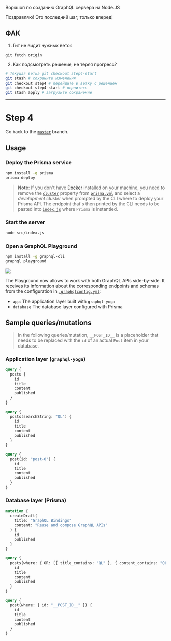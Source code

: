 Воркшоп по созданию GraphQL сервера на Node.JS

Поздравляю! Это последний шаг, только вперед!

## ФАК

1.  Гит не видит нужных веток

```
git fetch origin
```

2.  Как подсмотреть решение, не теряя прогресс?

```bash
# Текущая ветка git checkout step4-start
git stash # сохраните изменения
git checkout step4 # перейдите в ветку с решением
git checkout step4-start # вернитесь
git stash apply # загрузите сохранение
```

---

# Step 4

Go back to the [`master`](https://github.com/nikolasburk/graphqlday-workshop) branch.

## Usage

### Deploy the Prisma service

```bash
npm install -g prisma
prisma deploy
```

> **Note**: If you don't have [Docker](https://www.docker.com) installed on your machine, you need to remove the [`cluster`](./database/prisma.yml#L9) property from [`prisma.yml`](./database/prisma.yml) and select a _development cluster_ when prompted by the CLI where to deploy your Prisma API. The endpoint that's then printed by the CLI needs to be pasted into [`index.js`](./src/index.js#L29) where `Prisma` is instantied.

### Start the server

```bash
node src/index.js
```

### Open a GraphQL Playground

```bash
npm install -g graphql-cli
graphql playground
```

![](https://imgur.com/bX5TSzs.png)

The Playground now allows to work with both GraphQL APIs side-by-side. It receives its information about the corresponding endpoints and schemas from the configuration in [`.graphqlconfig.yml`](.graphqlconfig.yml):

* `app`: The application layer built with `graphql-yoga`
* `database` The database layer configured with Prisma

## Sample queries/mutations

> In the following queries/mutation, `__POST_ID__` is a placeholder that needs to be replaced with the `id` of an actual `Post` item in your database.

### Application layer (`graphql-yoga`)

```graphql
query {
  posts {
    id
    title
    content
    published
  }
}
```

```graphql
query {
  posts(searchString: "QL") {
    id
    title
    content
    published
  }
}
```

```graphql
query {
  post(id: "post-0") {
    id
    title
    content
    published
  }
}
```

### Database layer (Prisma)

```graphql
mutation {
  createDraft(
    title: "GraphQL Bindings"
    content: "Reuse and compose GraphQL APIs"
  ) {
    id
    published
  }
}
```

```graphql
query {
  posts(where: { OR: [{ title_contains: "QL" }, { content_contains: "QL" }] }) {
    id
    title
    content
    published
  }
}
```

```graphql
query {
  post(where: { id: "__POST_ID__" }) {
    id
    title
    content
    published
  }
}
```
